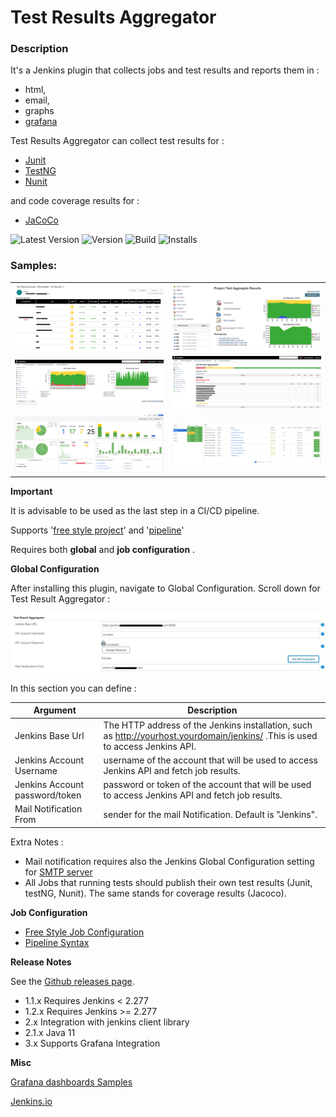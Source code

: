 # Test Results Aggregator

### Description

It's a Jenkins plugin that collects jobs and test results and reports them in :

* html,
* email, 
* graphs
* [grafana](https://grafana.com)

Test Results Aggregator can collect test results for : 

* [Junit](https://plugins.jenkins.io/junit)
* [TestNG](https://plugins.jenkins.io/testng-plugin) 
* [Nunit](https://plugins.jenkins.io/nunit)

and code coverage results for : 

* [JaCoCo](https://plugins.jenkins.io/jacoco)

![Latest Version](https://img.shields.io/jenkins/plugin/v/test-results-aggregator.svg)
![Version](https://ci.jenkins.io/buildStatus/icon?job=Plugins/test-results-aggregator-plugin/master)
![Build](https://github.com/jenkinsci/test-results-aggregator-plugin/workflows/Java_CI/badge.svg)
![Installs](https://img.shields.io/jenkins/plugin/i/test-results-aggregator.svg?color=blue)


### Samples:

|  |  | 
| --- | ----------- |
| <img src="docs/screenshots/htmlView2.png" alt="Email report" style="float: center; margin-right: 10px; width: 400" /> | <img src="docs/screenshots/MainView.png" alt="Job results history" style="float: center; margin-right: 10px; width: 400" /> |
| <img src="docs/screenshots/Untitled1.png" alt="Job results history main view" style="float: center; margin-right: 10px; width: 400" /> | <img src="docs/screenshots/Untitled2.png" alt="Job results per build" style="float: center; margin-right: 10px; width: 400" /> |
| <img src="docs/screenshots/Grafana1.png" alt="GrafanaMain" style="float: center; margin-right: 10px; width: 400" /> | <img src="docs/screenshots/Grafana2.png" alt="Grafana Jobs" style="float: center; margin-right: 10px; width: 400" /> |


**Important** 

It is advisable to be used as the last step in a CI/CD pipeline.

Supports '[free style project](docs/README_FreeStyle.md)' and '[pipeline](docs/README_Pipeline.md)'

Requires both **global** and **job configuration** .
 
**Global Configuration**

After installing this plugin, navigate to Global Configuration. Scroll down for Test Result Aggregator :

<img src="docs/screenshots/Global_Configuration.png" alt="Global Configuration" style="float: center; margin-right: 10px; width: 600" />
     

In this section you can define : 


| Argument | Description |
| --- | --- |
| Jenkins Base Url | The HTTP address of the Jenkins installation, such as http://yourhost.yourdomain/jenkins/ .This is used to access Jenkins API. |
| Jenkins Account Username | username of the account that will be used to access Jenkins API and fetch job results. |
| Jenkins Account password/token | password or token of the account that will be used to access Jenkins API and fetch job results. |
| Mail Notification From | sender for the mail Notification. Default is "Jenkins". |


Extra Notes : 

- Mail notification requires also the Jenkins Global Configuration setting for [SMTP server](https://plugins.jenkins.io/mailer)
- All Jobs that running tests should publish their own test results (Junit, testNG, Nunit). The same stands for coverage results (Jacoco).

**Job Configuration**

 * [Free Style Job Configuration](docs/README_FreeStyle.md)
 * [Pipeline Syntax](docs/README_Pipeline.md)

**Release Notes**

See the [Github releases page](https://github.com/jenkinsci/test-results-aggregator-plugin/releases).

* 1.1.x Requires Jenkins < 2.277
* 1.2.x Requires Jenkins >= 2.277
* 2.x Integration with jenkins client library
* 2.1.x Java 11
* 3.x Supports Grafana Integration

  
**Misc**

[Grafana dashboards Samples](docs/README_GrafanaSamples.md)

[Jenkins.io](https://ci.jenkins.io/job/Plugins/job/test-results-aggregator-plugin/)
